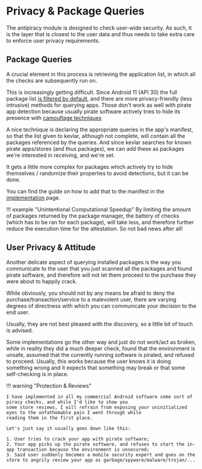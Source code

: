 # Privacy & Package Queries
The antipiracy module is designed to check user-wide security. As such, it is the layer that is
closest to the user data and thus needs to take extra care to enforce user privacy requirements.

## Package Queries
A crucial element in this process is retrieving the application list, in which all the checks 
are subsequently run on.

This is increasingly getting difficult. Since Android 11 (API 30) the full package list 
[is filtered by default](https://developer.android.com/training/package-visibility), and there are
more privacy-friendly (less intrusive) methods for querying apps.
Those don't work as well with pirate app detection because usually pirate software actively 
tries to hide its presence with [camouflage techniques](detection.md)

A nice technique is declaring the appropriate queries in the app's manifest, so that the
list given to kevlar, although not complete, will contain all the packages referenced by
the queries. And since kevlar searches for known pirate apps/stores (and thus packages),
we can add these as packages we're interested in receiving, and we're set.

It gets a little more complex for packages which actively try to hide themselves / randomize their 
properties to avoid detections, but it can be done.

You can find the guide on how to add that to the manifest in the [implementation](implementation.md) page.

!!! example "Unintentional Computational Speedup"
	By limiting the amount of packages returned by the package manager, the battery of checks (which has to be ran for each package), will take less, and therefore further reduce the execution time for the attestation. So not bad news after all!


## User Privacy & Attitude
Another delicate aspect of querying installed packages is the way you communicate to the user that
you just scanned all the packages and found pirate software, and therefore will not let them proceed to the purchase they were about to happily crack.

While obviously, you should not by any means be afraid to deny the purchase/transaction/service to a malevolent user, there are varying degrees of directness with which you can communicate your decision to the end user.

Usually, they are not best pleased with the discovery, so a little bit of touch is advised.

Some implementations go the other way and just do not work/act as broken, while in reality they did a much deeper check, found that the environment is unsafe, assumed that the currently running software is pirated, and refused to proceed. Usually, this works because the user knows it is doing something wrong and it expects that something may break or that some self-checking is in place.

!!! warning "Protection & Reviews"

    I have implemented in all my commercial Android software some sort of piracy checks, and while I'd like to show you
	some store reviews, I will refrain from exposing your uninitialized eyes to the unfathomable pain I went through while
	reading them in the first place.

	Let's just say it usually goes down like this:

	1. User tries to crack your app with pirate software;
	2. Your app picks up the pirate software, and refuses to start the in-app transaction because the environment is unsecured;
	3. Said user suddenly becomes a mobile security expert and goes on the store to angrily review your app as garbage/spyware/malware/trojan/...